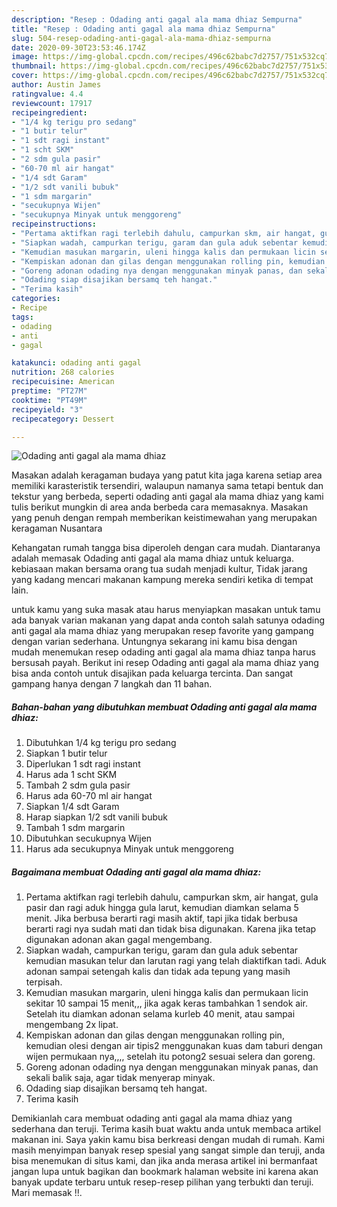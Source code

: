 ```yaml
---
description: "Resep : Odading anti gagal ala mama dhiaz Sempurna"
title: "Resep : Odading anti gagal ala mama dhiaz Sempurna"
slug: 504-resep-odading-anti-gagal-ala-mama-dhiaz-sempurna
date: 2020-09-30T23:53:46.174Z
image: https://img-global.cpcdn.com/recipes/496c62babc7d2757/751x532cq70/odading-anti-gagal-ala-mama-dhiaz-foto-resep-utama.jpg
thumbnail: https://img-global.cpcdn.com/recipes/496c62babc7d2757/751x532cq70/odading-anti-gagal-ala-mama-dhiaz-foto-resep-utama.jpg
cover: https://img-global.cpcdn.com/recipes/496c62babc7d2757/751x532cq70/odading-anti-gagal-ala-mama-dhiaz-foto-resep-utama.jpg
author: Austin James
ratingvalue: 4.4
reviewcount: 17917
recipeingredient:
- "1/4 kg terigu pro sedang"
- "1 butir telur"
- "1 sdt ragi instant"
- "1 scht SKM"
- "2 sdm gula pasir"
- "60-70 ml air hangat"
- "1/4 sdt Garam"
- "1/2 sdt vanili bubuk"
- "1 sdm margarin"
- "secukupnya Wijen"
- "secukupnya Minyak untuk menggoreng"
recipeinstructions:
- "Pertama aktifkan ragi terlebih dahulu, campurkan skm, air hangat, gula pasir dan ragi aduk hingga gula larut, kemudian diamkan selama 5 menit. Jika berbusa berarti ragi masih aktif, tapi jika tidak berbusa berarti ragi nya sudah mati dan tidak bisa digunakan. Karena jika tetap digunakan adonan akan gagal mengembang."
- "Siapkan wadah, campurkan terigu, garam dan gula aduk sebentar kemudian masukan telur dan larutan ragi yang telah diaktifkan tadi. Aduk adonan sampai setengah kalis dan tidak ada tepung yang masih terpisah."
- "Kemudian masukan margarin, uleni hingga kalis dan permukaan licin sekitar 10 sampai 15 menit,,, jika agak keras tambahkan 1 sendok air. Setelah itu diamkan adonan selama kurleb 40 menit, atau sampai mengembang 2x lipat."
- "Kempiskan adonan dan gilas dengan menggunakan rolling pin, kemudian olesi dengan air tipis2 menggunakan kuas dam taburi dengan wijen permukaan nya,,,, setelah itu potong2 sesuai selera dan goreng."
- "Goreng adonan odading nya dengan menggunakan minyak panas, dan sekali balik saja, agar tidak menyerap minyak."
- "Odading siap disajikan bersamq teh hangat."
- "Terima kasih"
categories:
- Recipe
tags:
- odading
- anti
- gagal

katakunci: odading anti gagal 
nutrition: 268 calories
recipecuisine: American
preptime: "PT27M"
cooktime: "PT49M"
recipeyield: "3"
recipecategory: Dessert

---
```



![Odading anti gagal ala mama dhiaz](https://img-global.cpcdn.com/recipes/496c62babc7d2757/751x532cq70/odading-anti-gagal-ala-mama-dhiaz-foto-resep-utama.jpg)

Masakan adalah keragaman budaya yang patut kita jaga karena setiap area memiliki karasteristik tersendiri, walaupun namanya sama tetapi bentuk dan tekstur yang berbeda, seperti odading anti gagal ala mama dhiaz yang kami tulis berikut mungkin di area anda berbeda cara memasaknya. Masakan yang penuh dengan rempah memberikan keistimewahan yang merupakan keragaman Nusantara



Kehangatan rumah tangga bisa diperoleh dengan cara mudah. Diantaranya adalah memasak Odading anti gagal ala mama dhiaz untuk keluarga. kebiasaan makan bersama orang tua sudah menjadi kultur, Tidak jarang yang kadang mencari makanan kampung mereka sendiri ketika di tempat lain.

untuk kamu yang suka masak atau harus menyiapkan masakan untuk tamu ada banyak varian makanan yang dapat anda contoh salah satunya odading anti gagal ala mama dhiaz yang merupakan resep favorite yang gampang dengan varian sederhana. Untungnya sekarang ini kamu bisa dengan mudah menemukan resep odading anti gagal ala mama dhiaz tanpa harus bersusah payah.
Berikut ini resep Odading anti gagal ala mama dhiaz yang bisa anda contoh untuk disajikan pada keluarga tercinta. Dan sangat gampang hanya dengan 7 langkah dan 11 bahan.


<!--inarticleads1-->

##### Bahan-bahan yang dibutuhkan membuat Odading anti gagal ala mama dhiaz:

1. Dibutuhkan 1/4 kg terigu pro sedang
1. Siapkan 1 butir telur
1. Diperlukan 1 sdt ragi instant
1. Harus ada 1 scht SKM
1. Tambah 2 sdm gula pasir
1. Harus ada 60-70 ml air hangat
1. Siapkan 1/4 sdt Garam
1. Harap siapkan 1/2 sdt vanili bubuk
1. Tambah 1 sdm margarin
1. Dibutuhkan secukupnya Wijen
1. Harus ada secukupnya Minyak untuk menggoreng




<!--inarticleads2-->

##### Bagaimana membuat  Odading anti gagal ala mama dhiaz:

1. Pertama aktifkan ragi terlebih dahulu, campurkan skm, air hangat, gula pasir dan ragi aduk hingga gula larut, kemudian diamkan selama 5 menit. Jika berbusa berarti ragi masih aktif, tapi jika tidak berbusa berarti ragi nya sudah mati dan tidak bisa digunakan. Karena jika tetap digunakan adonan akan gagal mengembang.
1. Siapkan wadah, campurkan terigu, garam dan gula aduk sebentar kemudian masukan telur dan larutan ragi yang telah diaktifkan tadi. Aduk adonan sampai setengah kalis dan tidak ada tepung yang masih terpisah.
1. Kemudian masukan margarin, uleni hingga kalis dan permukaan licin sekitar 10 sampai 15 menit,,, jika agak keras tambahkan 1 sendok air. Setelah itu diamkan adonan selama kurleb 40 menit, atau sampai mengembang 2x lipat.
1. Kempiskan adonan dan gilas dengan menggunakan rolling pin, kemudian olesi dengan air tipis2 menggunakan kuas dam taburi dengan wijen permukaan nya,,,, setelah itu potong2 sesuai selera dan goreng.
1. Goreng adonan odading nya dengan menggunakan minyak panas, dan sekali balik saja, agar tidak menyerap minyak.
1. Odading siap disajikan bersamq teh hangat.
1. Terima kasih




Demikianlah cara membuat odading anti gagal ala mama dhiaz yang sederhana dan teruji. Terima kasih buat waktu anda untuk membaca artikel makanan ini. Saya yakin kamu bisa berkreasi dengan mudah di rumah. Kami masih menyimpan banyak resep spesial yang sangat simple dan teruji, anda bisa menemukan di situs kami, dan jika anda merasa artikel ini bermanfaat jangan lupa untuk bagikan dan bookmark halaman website ini karena akan banyak update terbaru untuk resep-resep pilihan yang terbukti dan teruji. Mari memasak !!. 

